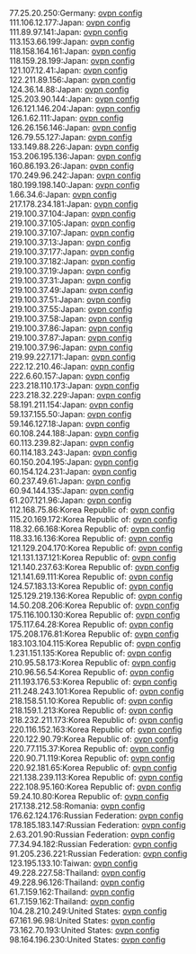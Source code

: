 77.25.20.250:Germany: [ovpn config](vpn/77_25_20_250.ovpn)  
111.106.12.177:Japan: [ovpn config](vpn/111_106_12_177.ovpn)  
111.89.97.141:Japan: [ovpn config](vpn/111_89_97_141.ovpn)  
113.153.66.199:Japan: [ovpn config](vpn/113_153_66_199.ovpn)  
118.158.164.161:Japan: [ovpn config](vpn/118_158_164_161.ovpn)  
118.159.28.199:Japan: [ovpn config](vpn/118_159_28_199.ovpn)  
121.107.12.41:Japan: [ovpn config](vpn/121_107_12_41.ovpn)  
122.211.89.156:Japan: [ovpn config](vpn/122_211_89_156.ovpn)  
124.36.14.88:Japan: [ovpn config](vpn/124_36_14_88.ovpn)  
125.203.90.144:Japan: [ovpn config](vpn/125_203_90_144.ovpn)  
126.121.146.204:Japan: [ovpn config](vpn/126_121_146_204.ovpn)  
126.1.62.111:Japan: [ovpn config](vpn/126_1_62_111.ovpn)  
126.26.156.146:Japan: [ovpn config](vpn/126_26_156_146.ovpn)  
126.79.55.127:Japan: [ovpn config](vpn/126_79_55_127.ovpn)  
133.149.88.226:Japan: [ovpn config](vpn/133_149_88_226.ovpn)  
153.206.195.136:Japan: [ovpn config](vpn/153_206_195_136.ovpn)  
160.86.193.26:Japan: [ovpn config](vpn/160_86_193_26.ovpn)  
170.249.96.242:Japan: [ovpn config](vpn/170_249_96_242.ovpn)  
180.199.198.140:Japan: [ovpn config](vpn/180_199_198_140.ovpn)  
1.66.34.6:Japan: [ovpn config](vpn/1_66_34_6.ovpn)  
217.178.234.181:Japan: [ovpn config](vpn/217_178_234_181.ovpn)  
219.100.37.104:Japan: [ovpn config](vpn/219_100_37_104.ovpn)  
219.100.37.105:Japan: [ovpn config](vpn/219_100_37_105.ovpn)  
219.100.37.107:Japan: [ovpn config](vpn/219_100_37_107.ovpn)  
219.100.37.13:Japan: [ovpn config](vpn/219_100_37_13.ovpn)  
219.100.37.177:Japan: [ovpn config](vpn/219_100_37_177.ovpn)  
219.100.37.182:Japan: [ovpn config](vpn/219_100_37_182.ovpn)  
219.100.37.19:Japan: [ovpn config](vpn/219_100_37_19.ovpn)  
219.100.37.31:Japan: [ovpn config](vpn/219_100_37_31.ovpn)  
219.100.37.49:Japan: [ovpn config](vpn/219_100_37_49.ovpn)  
219.100.37.51:Japan: [ovpn config](vpn/219_100_37_51.ovpn)  
219.100.37.55:Japan: [ovpn config](vpn/219_100_37_55.ovpn)  
219.100.37.58:Japan: [ovpn config](vpn/219_100_37_58.ovpn)  
219.100.37.86:Japan: [ovpn config](vpn/219_100_37_86.ovpn)  
219.100.37.87:Japan: [ovpn config](vpn/219_100_37_87.ovpn)  
219.100.37.96:Japan: [ovpn config](vpn/219_100_37_96.ovpn)  
219.99.227.171:Japan: [ovpn config](vpn/219_99_227_171.ovpn)  
222.12.210.46:Japan: [ovpn config](vpn/222_12_210_46.ovpn)  
222.6.60.157:Japan: [ovpn config](vpn/222_6_60_157.ovpn)  
223.218.110.173:Japan: [ovpn config](vpn/223_218_110_173.ovpn)  
223.218.32.229:Japan: [ovpn config](vpn/223_218_32_229.ovpn)  
58.191.211.154:Japan: [ovpn config](vpn/58_191_211_154.ovpn)  
59.137.155.50:Japan: [ovpn config](vpn/59_137_155_50.ovpn)  
59.146.127.18:Japan: [ovpn config](vpn/59_146_127_18.ovpn)  
60.108.244.188:Japan: [ovpn config](vpn/60_108_244_188.ovpn)  
60.113.239.82:Japan: [ovpn config](vpn/60_113_239_82.ovpn)  
60.114.183.243:Japan: [ovpn config](vpn/60_114_183_243.ovpn)  
60.150.204.195:Japan: [ovpn config](vpn/60_150_204_195.ovpn)  
60.154.124.231:Japan: [ovpn config](vpn/60_154_124_231.ovpn)  
60.237.49.61:Japan: [ovpn config](vpn/60_237_49_61.ovpn)  
60.94.144.135:Japan: [ovpn config](vpn/60_94_144_135.ovpn)  
61.207.121.96:Japan: [ovpn config](vpn/61_207_121_96.ovpn)  
112.168.75.86:Korea Republic of: [ovpn config](vpn/112_168_75_86.ovpn)  
115.20.169.172:Korea Republic of: [ovpn config](vpn/115_20_169_172.ovpn)  
118.32.66.168:Korea Republic of: [ovpn config](vpn/118_32_66_168.ovpn)  
118.33.16.136:Korea Republic of: [ovpn config](vpn/118_33_16_136.ovpn)  
121.129.204.170:Korea Republic of: [ovpn config](vpn/121_129_204_170.ovpn)  
121.131.137.121:Korea Republic of: [ovpn config](vpn/121_131_137_121.ovpn)  
121.140.237.63:Korea Republic of: [ovpn config](vpn/121_140_237_63.ovpn)  
121.141.69.111:Korea Republic of: [ovpn config](vpn/121_141_69_111.ovpn)  
124.57.183.13:Korea Republic of: [ovpn config](vpn/124_57_183_13.ovpn)  
125.129.219.136:Korea Republic of: [ovpn config](vpn/125_129_219_136.ovpn)  
14.50.208.206:Korea Republic of: [ovpn config](vpn/14_50_208_206.ovpn)  
175.116.100.130:Korea Republic of: [ovpn config](vpn/175_116_100_130.ovpn)  
175.117.64.28:Korea Republic of: [ovpn config](vpn/175_117_64_28.ovpn)  
175.208.176.81:Korea Republic of: [ovpn config](vpn/175_208_176_81.ovpn)  
183.103.104.115:Korea Republic of: [ovpn config](vpn/183_103_104_115.ovpn)  
1.231.151.135:Korea Republic of: [ovpn config](vpn/1_231_151_135.ovpn)  
210.95.58.173:Korea Republic of: [ovpn config](vpn/210_95_58_173.ovpn)  
210.96.56.54:Korea Republic of: [ovpn config](vpn/210_96_56_54.ovpn)  
211.193.176.53:Korea Republic of: [ovpn config](vpn/211_193_176_53.ovpn)  
211.248.243.101:Korea Republic of: [ovpn config](vpn/211_248_243_101.ovpn)  
218.158.51.10:Korea Republic of: [ovpn config](vpn/218_158_51_10.ovpn)  
218.159.1.213:Korea Republic of: [ovpn config](vpn/218_159_1_213.ovpn)  
218.232.211.173:Korea Republic of: [ovpn config](vpn/218_232_211_173.ovpn)  
220.116.152.163:Korea Republic of: [ovpn config](vpn/220_116_152_163.ovpn)  
220.122.90.79:Korea Republic of: [ovpn config](vpn/220_122_90_79.ovpn)  
220.77.115.37:Korea Republic of: [ovpn config](vpn/220_77_115_37.ovpn)  
220.90.71.119:Korea Republic of: [ovpn config](vpn/220_90_71_119.ovpn)  
220.92.181.65:Korea Republic of: [ovpn config](vpn/220_92_181_65.ovpn)  
221.138.239.113:Korea Republic of: [ovpn config](vpn/221_138_239_113.ovpn)  
222.108.95.160:Korea Republic of: [ovpn config](vpn/222_108_95_160.ovpn)  
59.24.10.80:Korea Republic of: [ovpn config](vpn/59_24_10_80.ovpn)  
217.138.212.58:Romania: [ovpn config](vpn/217_138_212_58.ovpn)  
176.62.124.176:Russian Federation: [ovpn config](vpn/176_62_124_176.ovpn)  
178.185.183.147:Russian Federation: [ovpn config](vpn/178_185_183_147.ovpn)  
2.63.201.90:Russian Federation: [ovpn config](vpn/2_63_201_90.ovpn)  
77.34.94.182:Russian Federation: [ovpn config](vpn/77_34_94_182.ovpn)  
91.205.236.221:Russian Federation: [ovpn config](vpn/91_205_236_221.ovpn)  
123.195.133.10:Taiwan: [ovpn config](vpn/123_195_133_10.ovpn)  
49.228.227.58:Thailand: [ovpn config](vpn/49_228_227_58.ovpn)  
49.228.96.126:Thailand: [ovpn config](vpn/49_228_96_126.ovpn)  
61.7.159.162:Thailand: [ovpn config](vpn/61_7_159_162.ovpn)  
61.7.159.162:Thailand: [ovpn config](vpn/61_7_159_162.ovpn)  
104.28.210.249:United States: [ovpn config](vpn/104_28_210_249.ovpn)  
67.161.96.98:United States: [ovpn config](vpn/67_161_96_98.ovpn)  
73.162.70.193:United States: [ovpn config](vpn/73_162_70_193.ovpn)  
98.164.196.230:United States: [ovpn config](vpn/98_164_196_230.ovpn)  

